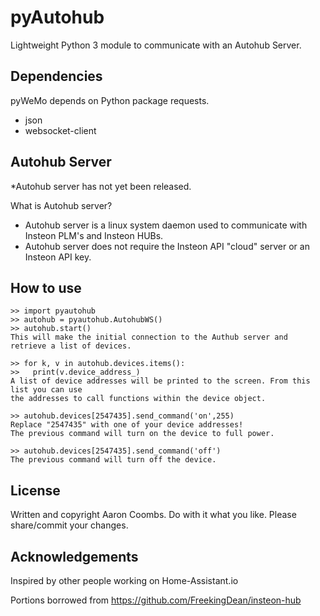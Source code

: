 pyAutohub
======
Lightweight Python 3 module to communicate with an Autohub Server.

Dependencies
------------
pyWeMo depends on Python package requests.
  - json
  - websocket-client
    
Autohub Server
--------------
 *Autohub server has not yet been released.
 
 What is Autohub server?
   - Autohub server is a linux system daemon used to communicate with Insteon PLM's and Insteon HUBs.
   - Autohub server does not require the Insteon API "cloud" server or an Insteon API key.
    
How to use
----------

    >> import pyautohub
    >> autohub = pyautohub.AutohubWS()
    >> autohub.start()
    This will make the initial connection to the Authub server and retrieve a list of devices.
    
    >> for k, v in autohub.devices.items():
    >>   print(v.device_address_)
    A list of device addresses will be printed to the screen. From this list you can use
    the addresses to call functions within the device object.
    
    >> autohub.devices[2547435].send_command('on',255)
    Replace "2547435" with one of your device addresses!
    The previous command will turn on the device to full power.
    
    >> autohub.devices[2547435].send_command('off')
    The previous command will turn off the device.
    
License
-------
  Written and copyright Aaron Coombs. Do with it what you like. Please share/commit your changes.
  
Acknowledgements
----------------
  Inspired by other people working on Home-Assistant.io
  
  Portions borrowed from https://github.com/FreekingDean/insteon-hub
  
  
